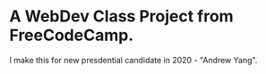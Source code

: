 # A WebDev Class Project from FreeCodeCamp.

I make this for new presdential candidate in 2020 - "Andrew Yang".
